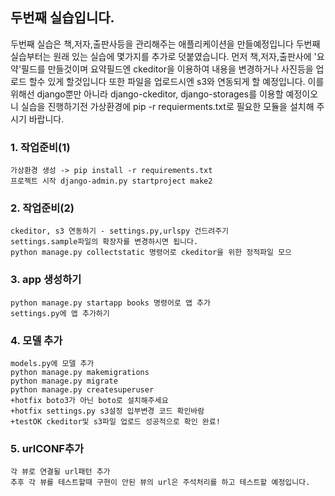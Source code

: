 ## 두번째 실습입니다.
두번째 실습은 책,저자,출판사등을 관리해주는 애플리케이션을 만들예정입니다
두번째 실습부터는 원래 있는 실습에 몇가지를 추가로 덧붙였습니다.
먼저 책,저자,출판사에 '요약'필드를 만들것이며 요약필드엔 ckeditor을 이용하여
내용을 변경하거나 사진등을 업로드 할수 있게 할것입니다
또한 파일을 업로드시엔 s3와 연동되게 할 예정입니다.
이를 위해선 django뿐만 아니라 django-ckeditor, django-storages를 이용할 예정이오니
실습을 진행하기전 가상환경에 pip -r requierments.txt로 필요한 모듈을 설치해 주시기 바랍니다.

### 1. 작업준비(1)
    가상환경 생성 -> pip install -r requirements.txt
    프로젝트 시작 django-admin.py startproject make2
### 2. 작업준비(2)
    ckeditor, s3 연동하기 - settings.py,urlspy 건드려주기
    settings.sample파일의 확장자를 변경하시면 됩니다.
    python manage.py collectstatic 명령어로 ckeditor을 위한 정적파일 모으
### 3. app 생성하기
    python manage.py startapp books 명령어로 앱 추가
    settings.py에 앱 추가하기

### 4. 모델 추가
    models.py에 모델 추가
    python manage.py makemigrations
    python manage.py migrate
    python manage.py createsuperuser
    +hotfix boto3가 아닌 boto로 설치해주세요
    +hotfix settings.py s3설정 입부변경 코드 확인바람
    +testOK ckeditor및 s3파일 업로드 성공적으로 확인 완료!

### 5. urlCONF추가
    각 뷰로 연결될 url패턴 추가
    추후 각 뷰를 테스트할때 구현이 안된 뷰의 url은 주석처리를 하고 테스트할 예정입니다.